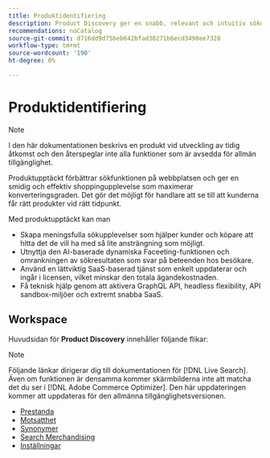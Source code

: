 ```yaml
---
title: Produktidentifiering
description: Product Discovery ger en snabb, relevant och intuitiv sökupplevelse.
recommendations: noCatalog
source-git-commit: d716dd9d75beb642bfad30271b6ecd3490ee7328
workflow-type: tm+mt
source-wordcount: '190'
ht-degree: 0%

---
```


# Produktidentifiering

>[!NOTE]
>
>I den här dokumentationen beskrivs en produkt vid utveckling av tidig åtkomst och den återspeglar inte alla funktioner som är avsedda för allmän tillgänglighet.

Produktupptäckt förbättrar sökfunktionen på webbplatsen och ger en smidig och effektiv shoppingupplevelse som maximerar konverteringsgraden. Det gör det möjligt för handlare att se till att kunderna får rätt produkter vid rätt tidpunkt.

Med produktupptäckt kan man

- Skapa meningsfulla sökupplevelser som hjälper kunder och köpare att hitta det de vill ha med så lite ansträngning som möjligt.
- Utnyttja den AI-baserade dynamiska Faceeting-funktionen och omrankningen av sökresultaten som svar på beteenden hos besökare.
- Använd en lättviktig SaaS-baserad tjänst som enkelt uppdaterar och ingår i licensen, vilket minskar den totala ägandekostnaden.
- Få teknisk hjälp genom att aktivera GraphQL API, headless flexibility, API sandbox-miljöer och extremt snabba SaaS.

## Workspace

Huvudsidan för **Product Discovery** innehåller följande flikar:

>[!NOTE]
>
>Följande länkar dirigerar dig till dokumentationen för [!DNL Live Search]. Även om funktionen är densamma kommer skärmbilderna inte att matcha det du ser i [!DNL Adobe Commerce Optimizer]. Den här uppdateringen kommer att uppdateras för den allmänna tillgänglighetsversionen.

- [Prestanda](../../live-search/performance.md)
- [Motsatthet](../../live-search/facets.md)
- [Synonymer](../../live-search/synonyms.md)
- [Search Merchandising](../../live-search/rules.md)
- [Inställningar](../../live-search/settings.md)
